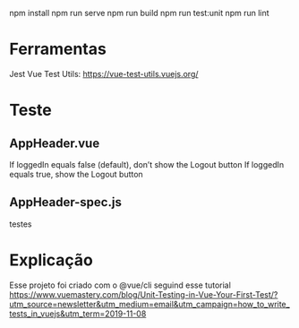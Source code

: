 npm install
npm run serve
npm run build
npm run test:unit
npm run lint



# Ferramentas
Jest
Vue Test Utils: https://vue-test-utils.vuejs.org/

# Teste
## AppHeader.vue
  If loggedIn equals false (default), don’t show the Logout button
  If loggedIn equals true, show the Logout button
## AppHeader-spec.js
testes


# Explicação
Esse projeto foi criado com o @vue/cli seguind esse tutorial
https://www.vuemastery.com/blog/Unit-Testing-in-Vue-Your-First-Test/?utm_source=newsletter&utm_medium=email&utm_campaign=how_to_write_tests_in_vuejs&utm_term=2019-11-08

